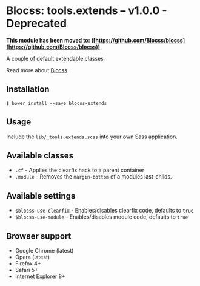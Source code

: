 # Blocss: tools.extends – v1.0.0 - Deprecated

**This module has been moved to: ([https://github.com/Blocss/blocss](https://github.com/Blocss/blocss))**

A couple of default extendable classes

Read more about [Blocss](https://blocss.github.io/blocss).


## Installation

    $ bower install --save blocss-extends

## Usage

Include the `lib/_tools.extends.scss` into your own Sass application.

## Available classes

* `.cf` - Applies the clearfix hack to a parent container
* `.module` - Removes the `margin-bottom` of a modules last-childs.

## Available settings

* `$blocss-use-clearfix` - Enables/disables clearfix code, defaults to `true`
* `$blocss-use-module` - Enables/disables module code, defaults to `true`

## Browser support

* Google Chrome (latest)
* Opera (latest)
* Firefox 4+
* Safari 5+
* Internet Explorer 8+
